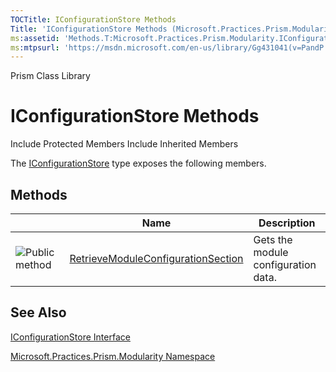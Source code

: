 ```yaml
---
TOCTitle: IConfigurationStore Methods
Title: 'IConfigurationStore Methods (Microsoft.Practices.Prism.Modularity)'
ms:assetid: 'Methods.T:Microsoft.Practices.Prism.Modularity.IConfigurationStore'
ms:mtpsurl: 'https://msdn.microsoft.com/en-us/library/Gg431041(v=PandP.50)'
---
```


Prism Class Library

IConfigurationStore Methods
===========================

Include Protected Members
Include Inherited Members

The [IConfigurationStore](https://msdn.microsoft.com/t:microsoft.practices.prism.modularity.iconfigurationstore) type exposes the following members.

Methods
-------

<span id="methodTableToggle"></span>
<table>
<colgroup>
<col width="33%" />
<col width="33%" />
<col width="33%" />
</colgroup>
<thead>
<tr class="header">
<th> </th>
<th>Name</th>
<th>Description</th>
</tr>
</thead>
<tbody>
<tr class="odd">
<td><img src="https://msdn.microsoft.com/en-us/Gg431041.pubmethod(en-us,PandP.50).gif" title="Public method" /></td>
<td><a href="https://msdn.microsoft.com/m:microsoft.practices.prism.modularity.iconfigurationstore.retrievemoduleconfigurationsection">RetrieveModuleConfigurationSection</a></td>
<td><div class="summary">
Gets the module configuration data.
</div></td>
</tr>
</tbody>
</table>

See Also
--------

<span id="seeAlsoToggle"></span>
[IConfigurationStore Interface](https://msdn.microsoft.com/t:microsoft.practices.prism.modularity.iconfigurationstore)

[Microsoft.Practices.Prism.Modularity Namespace](https://msdn.microsoft.com/n:microsoft.practices.prism.modularity)
